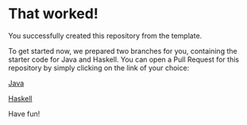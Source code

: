 # That worked!

You successfully created this repository from the template.

To get started now, we prepared two branches for you, containing the starter code for Java and Haskell.
You can open a Pull Request for this repository by simply clicking on the link of your choice:

[Java](https://github.com/rizecookey/racc0on/compare/main...starter/java)

[Haskell](https://github.com/rizecookey/racc0on/compare/main...starter/haskell)

Have fun!
